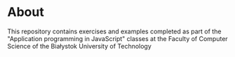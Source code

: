 # About
This repository contains exercises and examples completed as part of the "Application programming in JavaScript" classes at the Faculty of Computer Science of the Białystok University of Technology
